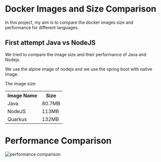 # Docker Images and Size Comparison
In this project, my aim is to compare the docker images size and performance for different languages.

## First attempt Java vs NodeJS
We tried to compare the image size and their performance of Java and Nodejs.

We use the alpine image of nodejs and we use the spring boot with native image.

The image size
<table>
    <tr>
        <th>Image Name</th>
        <th>Size</th>
    </tr>
    <tr>
        <td>Java</td>
        <td>80.7MB</td>
    </tr>
    <tr>
        <td>NodeJS</td>
        <td>113MB</td>
    </tr>
    <tr>
        <td>Quarkus</td>
        <td>132MB</td>
    </tr>
</table>

# Performance Comparison
![performance comparison](https://github.com/AzarguNazari/Docker-images-comparison/blob/master/media/nodejs-spring-quarkus-comparison.png)